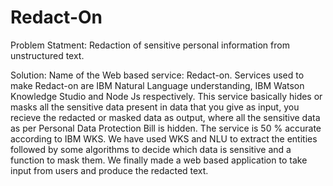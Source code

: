 # Redact-On
Problem Statment: Redaction of sensitive personal information from unstructured text.

Solution: 
Name of the Web based service: Redact-on.
Services used to make Redact-on are IBM Natural Language understanding, IBM Watson Knowledge Studio and Node Js 
respectively.
This service basically hides or masks all the sensitive data present in data that you give as input,
you recieve the redacted or masked data as output, where all the sensitive data as per Personal Data Protection Bill is hidden.
The service is 50 % accurate according to IBM WKS.
We have used WKS and NLU to extract the entities followed by some algorithms to decide which data is sensitive and a function to mask them.
We finally made a web based application to take input from users and produce the redacted text.  

